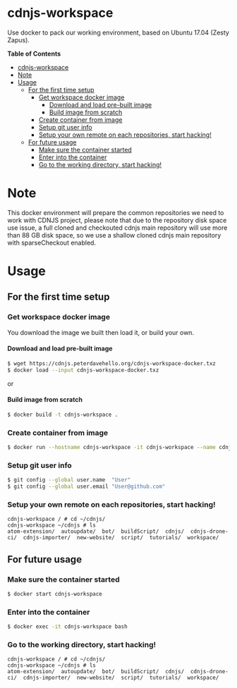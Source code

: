 cdnjs-workspace
=======

Use docker to pack our working environment, based on Ubuntu 17.04 (Zesty Zapus).

**Table of Contents**

- [cdnjs-workspace](#cdnjs-workspace)
- [Note](#note)
- [Usage](#usage)
  - [For the first time setup](#for-the-first-time-setup)
    - [Get workspace docker image](#get-workspace-docker-image)
      - [Download and load pre-built image](#download-and-load-pre-built-image)
      - [Build image from scratch](#build-image-from-scratch)
    - [Create container from image](#create-container-from-image)
    - [Setup git user info](#setup-git-user-info)
    - [Setup your own remote on each repositories, start hacking!](#setup-your-own-remote-on-each-repositories-start-hacking)
  - [For future usage](#for-future-usage)
    - [Make sure the container started](#make-sure-the-container-started)
    - [Enter into the container](#enter-into-the-container)
    - [Go to the working directory, start hacking!](#go-to-the-working-directory-start-hacking)

# Note

This docker environment will prepare the common repositories we need to work with CDNJS project, please note that due to the repository disk space use issue, a full cloned and checkouted cdnjs main repository will use more than 88 GB disk space, so we use a shallow cloned cdnjs main repository with sparseCheckout enabled.

# Usage

## For the first time setup

### Get workspace docker image

You download the image we built then load it, or build your own.

#### Download and load pre-built image
```sh
$ wget https://cdnjs.peterdavehello.org/cdnjs-workspace-docker.txz
$ docker load --input cdnjs-workspace-docker.txz
```
or
#### Build image from scratch
```sh
$ docker build -t cdnjs-workspace .
```

### Create container from image
```sh
$ docker run --hostname cdnjs-workspace -it cdnjs-workspace --name cdnjs-workspace bash
```

### Setup git user info
```sh
$ git config --global user.name  "User"
$ git config --global user.email "User@github.com"
```

### Setup your own remote on each repositories, start hacking!
```
cdnjs-workspace / # cd ~/cdnjs/
cdnjs-workspace ~/cdnjs # ls
atom-extension/  autoupdate/  bot/  buildScript/  cdnjs/  cdnjs-drone-ci/  cdnjs-importer/  new-website/  script/  tutorials/  workspace/
```

## For future usage

### Make sure the container started
```sh
$ docker start cdnjs-workspace
```

### Enter into the container
```sh
$ docker exec -it cdnjs-workspace bash
```

### Go to the working directory, start hacking!
```
cdnjs-workspace / # cd ~/cdnjs/
cdnjs-workspace ~/cdnjs # ls
atom-extension/  autoupdate/  bot/  buildScript/  cdnjs/  cdnjs-drone-ci/  cdnjs-importer/  new-website/  script/  tutorials/  workspace/
```
